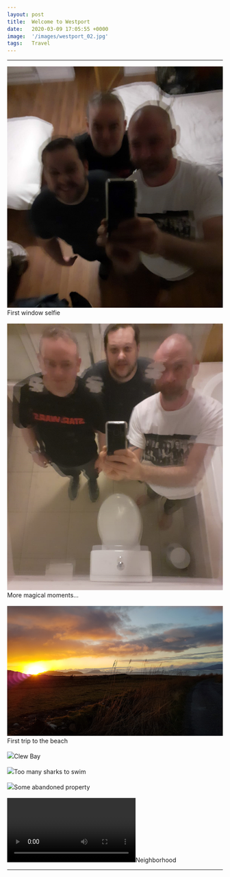 ```yaml
---
layout: post
title:  Welcome to Westport
date:   2020-03-09 17:05:55 +0000
image:  '/images/westport_02.jpg'
tags:   Travel
---
```


***

<div class="myDiv"><img class="myImg" src="/images/westport_07.jpg"/>First window selfie</div>
<br />

<div class="myDiv"><img class="myImg" src="/images/westport_08.jpg"/>More magical moments...</div>
<br />

<div class="myDiv"><img class="myImg" src="/images/westport_03.jpg"/>First trip to the beach</div>
<br />

<div class="myDiv"><img class="myImg" src="/images/westport_04.jpg"/>Clew Bay</div>
<br />

<div class="myDiv"><img class="myImg" src="/images/westport_05.jpg"/>Too many sharks to swim</div>
<br />

<div class="myDiv"><img class="myImg" src="/images/westport_06.jpg"/>Some abandoned property</div>
<br />

<div class="myDiv"><video controls><source src="/images/videos/westport_01.mp4" type="video/mp4"></video>Neighborhood</div>

***